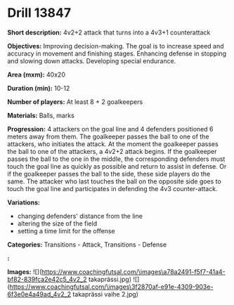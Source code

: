 # Drill 13847

**Short description:**
4v2+2 attack that turns into a 4v3+1 counterattack

**Objectives:**
Improving decision-making. The goal is to increase speed and accuracy in movement and finishing stages. Enhancing defense in stopping and slowing down attacks. Developing special endurance.

**Area (mxm):**
40x20

**Duration (min):**
10-12

**Number of players:**
At least 8 + 2 goalkeepers

**Materials:**
Balls, marks

**Progression:**
4 attackers on the goal line and 4 defenders positioned 6 meters away from them. The goalkeeper passes the ball to one of the attackers, who initiates the attack. At the moment the goalkeeper passes the ball to one of the attackers, a 4v2+2 attack begins. If the goalkeeper passes the ball to the one in the middle, the corresponding defenders must touch the goal line as quickly as possible and return to assist in defense. Or if the goalkeeper passes the ball to the side, these side players do the same. The attacker who last touches the ball on the opposite side goes to touch the goal line and participates in defending the 4v3 counter-attack.

**Variations:**
- changing defenders' distance from the line
- altering the size of the field
- setting a time limit for the offense

**Categories:**
Transitions - Attack, Transitions - Defense

**:**


**Images:**
![](https://www.coachingfutsal.com/\images\a78a2491-f5f7-41a4-bf82-839fca2e42c5_4v2_2 takaprässi.jpg)
![](https://www.coachingfutsal.com/\images\3f2870af-e91e-4309-903e-6f3e0e4a49ad_4v2_2 takaprässi vaihe 2.jpg)

